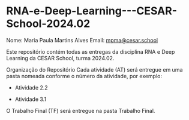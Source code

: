 # RNA-e-Deep-Learning---CESAR-School-2024.02
Nome: Maria Paula Martins Alves
Email: mpma@cesar.school

Este repositório contém todas as entregas da disciplina RNA e Deep Learning da CESAR School, turma 2024.02.

Organização do Repositório
Cada atividade (AT) será entregue em uma pasta nomeada conforme o número da atividade, por exemplo:

* Atividade 2.2

* Atividade 3.1

O Trabalho Final (TF) será entregue na pasta Trabalho Final.
